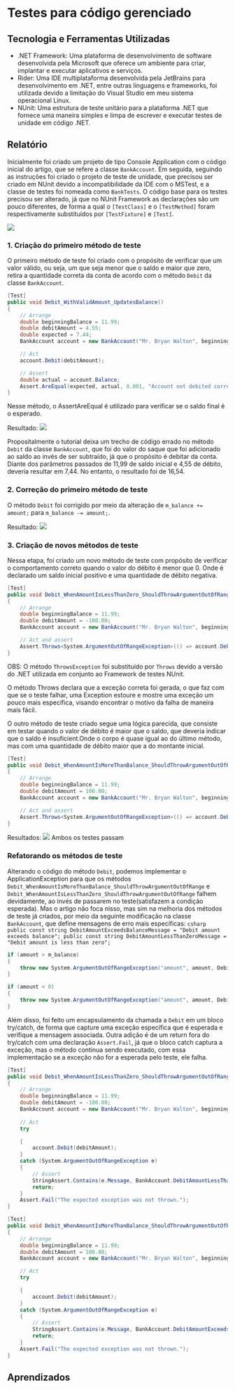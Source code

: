# Testes para código gerenciado
## Tecnologia e Ferramentas Utilizadas
- .NET Framework: Uma plataforma de desenvolvimento de software desenvolvida pela Microsoft que oferece um ambiente para criar, implantar e executar aplicativos e serviços.
- Rider: Uma IDE multiplataforma desenvolvida pela JetBrains para desenvolvimento em .NET, entre outras linguagens e frameworks, foi utilizada devido a limitação do Visual Studio em meu sistema operacional Linux.
- NUnit: Uma estrutura de teste unitário para a plataforma .NET que fornece uma maneira simples e limpa de escrever e executar testes de unidade em código .NET.

## Relatório
Inicialmente foi criado um projeto de tipo Console Application com o código inicial do artigo, que se refere a classe `BankAccount`. Em seguida, seguindo as instruções foi criado o projeto de teste de unidade, que precisou ser criado em NUnit devido a incompatibilidade da IDE com o MSTest, e a classe de testes foi nomeada como `BankTests`. O código base para os testes precisou ser alterado, já que no NUnit Framework as declarações são um pouco diferentes, de forma a qual o `[TestClass]` e o `[TestMethod]` foram respectivamente substituídos por `[TestFixture]` e `[Test]`. 

<img src="https://github.com/vict0rcarvalh0/Unit-Test/blob/main/assets/image1.png">

### 1. Criação do primeiro método de teste
O primeiro método de teste foi criado com o propósito de verificar que um valor válido, ou seja, um que seja menor que o saldo e maior que zero, retira a quantidade correta da conta de acordo com o método `Debit` da classe `BankAccount`.
```csharp
[Test]
public void Debit_WithValidAmount_UpdatesBalance()
{
    // Arrange
    double beginningBalance = 11.99;
    double debitAmount = 4.55;
    double expected = 7.44;
    BankAccount account = new BankAccount("Mr. Bryan Walton", beginningBalance);

    // Act
    account.Debit(debitAmount);

    // Assert
    double actual = account.Balance;
    Assert.AreEqual(expected, actual, 0.001, "Account not debited correctly");
}
```

Nesse método, o AssertAreEqual é utilizado para verificar se o saldo final é o esperado.

Resultado:
<img src="https://github.com/vict0rcarvalh0/Unit-Test/blob/main/assets/image2.png">

Propositalmente o tutorial deixa um trecho de código errado no método `Debit` da classe `BankAccount`, que foi do valor do saque que foi adicionado ao saldo ao invés de ser subtraído, já que o propósito é debitar da conta. Diante dos parâmetros passados de 11,99 de saldo inicial e 4,55 de débito, deveria resultar em 7,44. No entanto, o resultado foi de 16,54. 

### 2. Correção do primeiro método de teste
O método `Debit` foi corrigido por meio da alteração de `m_balance += amount;` para `m_balance -= amount;`.

Resultado:
<img src="https://github.com/vict0rcarvalh0/Unit-Test/blob/main/assets/image3.png">

### 3. Criação de novos métodos de teste
Nessa etapa, foi criado um novo método de teste com propósito de verificar o comportamento correto quando o valor do débito é menor que 0. Onde é declarado um saldo inicial positivo e uma quantidade de débito negativa.
```csharp
[Test]
public void Debit_WhenAmountIsLessThanZero_ShouldThrowArgumentOutOfRange()
{
    // Arrange
    double beginningBalance = 11.99;
    double debitAmount = -100.00;
    BankAccount account = new BankAccount("Mr. Bryan Walton", beginningBalance);

    // Act and assert
    Assert.Throws<System.ArgumentOutOfRangeException>(() => account.Debit(debitAmount));
}
```
OBS: O método `ThrowsException` foi substituído por `Throws` devido a versão do .NET utilizada em conjunto ao Framework de testes NUnit.

O método Throws declara que a exceção correta foi gerada, o que faz com que se o teste falhar, uma Exception estoure e mostre uma exceção um pouco mais específica, visando encontrar o motivo da falha de maneira mais fácil.

O outro método de teste criado segue uma lógica parecida, que consiste em testar quando o valor de débito é maior que o saldo, que deveria indicar que o saldo é insuficient.Onde o corpo é quase igual ao do último método, mas com uma quantidade de débito maior que a do montante inicial.
```csharp
[Test]
public void Debit_WhenAmountIsMoreThanBalance_ShouldThrowArgumentOutOfRange()
{
    // Arrange
    double beginningBalance = 11.99;
    double debitAmount = 100.00;
    BankAccount account = new BankAccount("Mr. Bryan Walton", beginningBalance);

    // Act and assert
    Assert.Throws<System.ArgumentOutOfRangeException>(() => account.Debit(debitAmount));
}
```

Resultados:
<img src="https://github.com/vict0rcarvalh0/Unit-Test/blob/main/assets/image4.png">
Ambos os testes passam

### Refatorando os métodos de teste
Alterando o código do método `Debit`, podemos implementar o ApplicationException para que os métodos `Debit_WhenAmountIsMoreThanBalance_ShouldThrowArgumentOutOfRange` e `Debit_WhenAmountIsLessThanZero_ShouldThrowArgumentOutOfRange` falhem devidamente, ao invés de passarem no teste(satisfazem a condição esperada). Mas o artigo não foca nisso, mas sim na melhoria dos métodos de teste já criados, por meio da seguinte modificação na classe `BankAccount`, que define mensagens de erro mais específicas:
`csharp
public const string DebitAmountExceedsBalanceMessage = "Debit amount exceeds balance";
public const string DebitAmountLessThanZeroMessage = "Debit amount is less than zero";
`
```csharp
if (amount > m_balance)
{
    throw new System.ArgumentOutOfRangeException("amount", amount, DebitAmountExceedsBalanceMessage);
}

if (amount < 0)
{
    throw new System.ArgumentOutOfRangeException("amount", amount, DebitAmountLessThanZeroMessage);
}
```

Além disso, foi feito um encapsulamento da chamada a `Debit` em um bloco try/catch, de forma que capture uma exceção específica que é esperada e verifique a mensagem associada. Outra adição é de um return fora do try/catch com uma declaração `Assert.Fail`, já que o bloco catch captura a exceção, mas o método continua sendo executado, com essa implementação se a exceção não for a esperada pelo teste, ele falha.
```csharp
[Test]
public void Debit_WhenAmountIsLessThanZero_ShouldThrowArgumentOutOfRange()
{
    // Arrange
    double beginningBalance = 11.99;
    double debitAmount = -100.00;
    BankAccount account = new BankAccount("Mr. Bryan Walton", beginningBalance);
    
    // Act
    try

    {
        account.Debit(debitAmount);
    }
    catch (System.ArgumentOutOfRangeException e)
    {
        // Assert
        StringAssert.Contains(e.Message, BankAccount.DebitAmountLessThanZeroMessage);
        return;
    }
    Assert.Fail("The expected exception was not thrown.");
}
```
```csharp
[Test]
public void Debit_WhenAmountIsMoreThanBalance_ShouldThrowArgumentOutOfRange()
{
    // Arrange
    double beginningBalance = 11.99;
    double debitAmount = 100.00;
    BankAccount account = new BankAccount("Mr. Bryan Walton", beginningBalance);

    // Act
    try

    {
        account.Debit(debitAmount);
    }
    catch (System.ArgumentOutOfRangeException e)
    {
        // Assert
        StringAssert.Contains(e.Message, BankAccount.DebitAmountExceedsBalanceMessage);
        return;
    }
    Assert.Fail("The expected exception was not thrown.");
}
```

## Aprendizados
